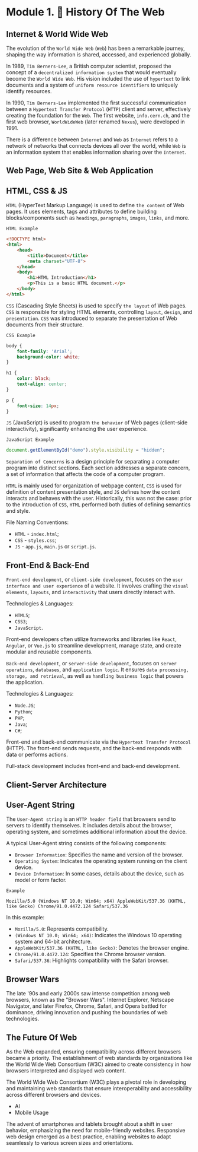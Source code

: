 # Module 1. 📜 History Of The Web

## Internet & World Wide Web

The evolution of the `World Wide Web` (`Web`) has been a remarkable journey, shaping the way information is shared, accessed, and experienced globally.

In 1989, `Tim Berners-Lee`, a British computer scientist, proposed the concept of a `decentralized information system` that would eventually become the `World Wide Web`. His vision included the use of `hypertext` to link documents and a system of `uniform resource identifiers` to uniquely identify resources.

In 1990, `Tim Berners-Lee` implemented the first successful communication between a `Hypertext Transfer Protocol` (`HTTP`) client and server, effectively creating the foundation for the `Web`. The first website, `info.cern.ch`, and the first web browser, `WorldWideWeb` (later renamed `Nexus`), were developed in 1991.

There is a difference between `Internet` and `Web` as `Internet` refers to a network of networks that connects devices all over the world, while `Web` is an information system that enables information sharing over the `Internet`.

## Web Page, Web Site & Web Application

## HTML, CSS & JS

`HTML` (HyperText Markup Language) is used to define `the content` of Web pages. It uses elements, tags and attributes to define building blocks/components such as `headings`, `paragraphs`, `images`, `links`, and more.

`HTML Example`

```html
<!DOCTYPE html>
<html>
	<head>
		<title>Document</title>
		<meta charset="UTF-8">
	</head>
	<body>
		<h1>HTML Introduction</h1>
	    <p>This is a basic HTML document.</p>
	</body>
</html>
```

`CSS` (Cascading Style Sheets) is used to specify `the layout` of Web pages. `CSS` is responsible for styling HTML elements, controlling `layout`, `design`, and `presentation`. `CSS` was introduced to separate the presentation of Web documents from their structure.

`CSS Example`

```css
body {
	font-family: 'Arial';
	background-color: white;
}

h1 {
	color: black;
	text-align: center;
}

p {
	font-size: 14px;
}
```

`JS` (JavaScript) is used to program `the behavior` of Web pages (client-side interactivity), significantly enhancing the user experience.

`JavaScript Example`

```js
document.getElementById("demo").style.visibility = "hidden";
```

`Separation of Concerns` is a design principle for separating a computer program into distinct sections. Each section addresses a separate concern, a set of information that affects the code of a computer program.

`HTML` is mainly used for organization of webpage content, `CSS` is used for definition of content presentation style, and `JS` defines how the content interacts and behaves with the user. Historically, this was not the case: prior to the introduction of `CSS`, `HTML` performed both duties of defining semantics and style.

File Naming Conventions:
- `HTML` - `index.html`;
- `CSS` - `styles.css`;
- `JS` - `app.js`, `main.js` or `script.js`.

## Front-End & Back-End

`Front-end development`, or `client-side development`, focuses on the `user interface and user experience` of a website. It involves crafting the `visual elements`, `layouts`, and `interactivity` that users directly interact with.

Technologies & Languages:
- `HTML5`;
- `CSS3`;
- `JavaScript`.

Front-end developers often utilize frameworks and libraries like `React`, `Angular`, or `Vue.js` to streamline development, manage state, and create modular and reusable components.

`Back-end development`, or `server-side development`, focuses on `server operations`, `databases`, and `application logic`. It ensures `data processing, storage, and retrieval`, as well as `handling business logic` that powers the application.

Technologies & Languages:
- `Node.JS`;
- `Python`;
- `PHP`;
- `Java`;
- `C#`;

Front-end and back-end communicate via the `Hypertext Transfer Protocol` (HTTP). The front-end sends requests, and the back-end responds with data or performs actions.

Full-stack development includes front-end and back-end development.

## Client-Server Architecture

## User-Agent String

The `User-Agent string` is an `HTTP header field` that browsers send to servers to identify themselves. It includes details about the browser, operating system, and sometimes additional information about the device.

A typical User-Agent string consists of the following components:
- `Browser Information`: Specifies the name and version of the browser.
- `Operating System`: Indicates the operating system running on the client device.
- `Device Information`: In some cases, details about the device, such as model or form factor.

`Example`

```
Mozilla/5.0 (Windows NT 10.0; Win64; x64) AppleWebKit/537.36 (KHTML, like Gecko) Chrome/91.0.4472.124 Safari/537.36
```

In this example:
- `Mozilla/5.0`: Represents compatibility.
- `(Windows NT 10.0; Win64; x64)`: Indicates the Windows 10 operating system and 64-bit architecture.
- `AppleWebKit/537.36 (KHTML, like Gecko)`: Denotes the browser engine.
- `Chrome/91.0.4472.124`: Specifies the Chrome browser version.
- `Safari/537.36`: Highlights compatibility with the Safari browser.

## Browser Wars

The late '90s and early 2000s saw intense competition among web browsers, known as the "Browser Wars". Internet Explorer, Netscape Navigator, and later Firefox, Chrome, Safari, and Opera battled for dominance, driving innovation and pushing the boundaries of web technologies.

## The Future Of Web

As the Web expanded, ensuring compatibility across different browsers became a priority. The establishment of web standards by organizations like the World Wide Web Consortium (W3C) aimed to create consistency in how browsers interpreted and displayed web content.

The World Wide Web Consortium (W3C) plays a pivotal role in developing and maintaining web standards that ensure interoperability and accessibility across different browsers and devices.

- AI
- Mobile Usage

The advent of smartphones and tablets brought about a shift in user behavior, emphasizing the need for mobile-friendly websites. Responsive web design emerged as a best practice, enabling websites to adapt seamlessly to various screen sizes and orientations.